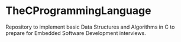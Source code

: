 # TheCProgrammingLanguage
Repository to implement basic Data Structures and Algorithms in C to prepare for Embedded Software Development interviews. 
